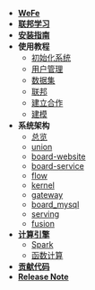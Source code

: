 <!-- 侧边栏 -->

- [**WeFe**](/)
- [**联邦学习**](federated_learning/federated_learning.md)
- [**安装指南**](install/install.md)
- **使用教程**
  - [初始化系统](operation_guide/init_system.md)
  - [用户管理](operation_guide/account.md)
  - [数据集](operation_guide/data_set.md)
  - [联邦](operation_guide/union.md)
  - [建立合作](operation_guide/project.md)
  - [建模](operation_guide/modeling.md)
- **系统架构**
  - [总览](system_framework/global.md)
  - [union](system_framework/union.md)
  - [board-website](system_framework/board-website.md)
  - [board-service](system_framework/board-service.md)
  - [flow](system_framework/flow.md)
  - [kernel](system_framework/kernel.md)
  - [gateway](system_framework/gateway.md)
  - [board_mysql](system_framework/board_mysql.md)
  - [serving](system_framework/serving.md)
  - [fusion](system_framework/fusion.md)
- [**计算引擎**](calculation_engine/calculation_engine.md)
  - [Spark](calculation_engine/spark.md)
  - [函数计算](calculation_engine/fc.md)
- [**贡献代码**](committer/committer.md)
- [**Release Note**](release/release.md)